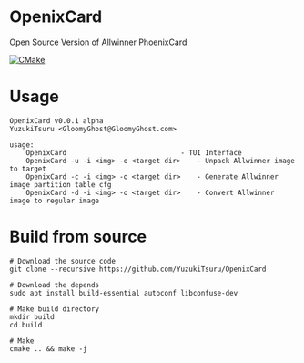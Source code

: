 # OpenixCard

Open Source Version of Allwinner PhoenixCard

[![CMake](https://github.com/YuzukiTsuru/OpenixCard/actions/workflows/cmake.yml/badge.svg)](https://github.com/YuzukiTsuru/OpenixCard/actions/workflows/cmake.yml)

# Usage

```
OpenixCard v0.0.1 alpha 
YuzukiTsuru <GloomyGhost@GloomyGhost.com>

usage:
    OpenixCard                            - TUI Interface
    OpenixCard -u -i <img> -o <target dir>    - Unpack Allwinner image to target
    OpenixCard -c -i <img> -o <target dir>    - Generate Allwinner image partition table cfg
    OpenixCard -d -i <img> -o <target dir>    - Convert Allwinner image to regular image
```

# Build from source
```
# Download the source code
git clone --recursive https://github.com/YuzukiTsuru/OpenixCard

# Download the depends
sudo apt install build-essential autoconf libconfuse-dev

# Make build directory
mkdir build
cd build

# Make
cmake .. && make -j
```
